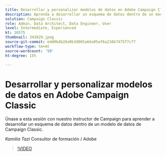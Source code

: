 ```yaml
---
title: Desarrollar y personalizar modelos de datos en Adobe Campaign Classic
description: Aprenda a desarrollar un esquema de datos dentro de un modelo de datos dentro de Campaign Classic
solution: Campaign Classic
role: Admin, Data Architect, Data Engineer, User
level: Intermediate, Experienced
kt: 10575
thumbnail: 343829.jpeg
source-git-commit: edd0bdb28a9b3d065a64a95af6a216b747577c77
workflow-type: tm+mt
source-wordcount: '59'
ht-degree: 15%

---
```


# Desarrollar y personalizar modelos de datos en Adobe Campaign Classic

Únase a esta sesión con nuestro instructor de Campaign para aprender a desarrollar un esquema de datos dentro de un modelo de datos de Campaign Classic.

*Kamilia Tazi* Consultor de formación / Adobe

>[!VIDEO](https://video.tv.adobe.com/v/343829/?quality=12&learn=on)
